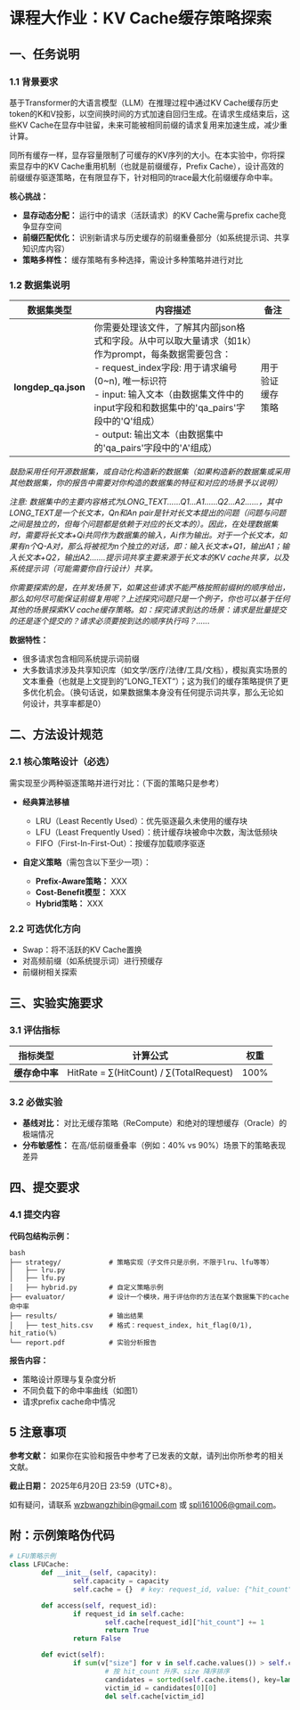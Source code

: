 # 课程大作业：KV Cache缓存策略探索

## 一、任务说明

### 1.1 背景要求

基于Transformer的大语言模型（LLM）在推理过程中通过KV Cache缓存历史token的K和V投影，以空间换时间的方式加速自回归生成。在请求生成结束后，这些KV Cache在显存中驻留，未来可能被相同前缀的请求复用来加速生成，减少重计算。

同所有缓存一样，显存容量限制了可缓存的KV序列的大小。在本实验中，你将探索显存中的KV Cache重用机制（也就是前缀缓存，Prefix Cache），设计高效的前缀缓存驱逐策略，在有限显存下，针对相同的trace最大化前缀缓存命中率。

**核心挑战：**

- **显存动态分配：** 运行中的请求（活跃请求）的KV Cache需与prefix cache竞争显存空间
- **前缀匹配优化：** 识别新请求与历史缓存的前缀重叠部分（如系统提示词、共享知识库内容）
- **策略多样性：** 缓存策略有多种选择，需设计多种策略并进行对比

### 1.2 数据集说明

| 数据集类型           | 内容描述                                                                                                                                 | 备注                         |
| -------------------- | ---------------------------------------------------------------------------------------------------------------------------------------- | ---------------------------- |
| **longdep_qa.json** | 你需要处理该文件，了解其内部json格式和字段。从中可以取大量请求（如1k）作为prompt，每条数据需要包含：<br>- request_index字段: 用于请求编号(0~n), 唯一标识符<br>- input: 输入文本（由数据集文件中的input字段和和数据集中的'qa_pairs'字段中的'Q'组成）<br>- output: 输出文本（由数据集中的'qa_pairs'字段中的'A'组成） | 用于验证缓存策略        |

*鼓励采用任何开源数据集，或自动化构造新的数据集（如果构造新的数据集或采用其他数据集，你的报告中需要对你构造的数据集的特征和对应的场景予以说明）*

*注意: 数据集中的主要内容格式为LONG_TEXT......Q1...A1......Q2...A2......，其中LONG_TEXT是一个长文本，Qn和An pair是针对长文本提出的问题（问题与问题之间是独立的，但每个问题都是依赖于对应的长文本的）。因此，在处理数据集时，需要将长文本+Qi共同作为数据集的输入，Ai作为输出。对于一个长文本，如果有n个Q-A对，那么将被视为n个独立的对话，即：输入长文本+Q1，输出A1；输入长文本+Q2，输出A2.......提示词共享主要来源于长文本的KV cache共享，以及系统提示词（可能需要你自行设计）共享。*

*你需要探索的是，在并发场景下，如果这些请求不能严格按照前缀树的顺序给出，那么如何尽可能保证前缀复用呢？上述探究问题只是一个例子，你也可以基于任何其他的场景探索KV cache缓存策略。如：探究请求到达的场景：请求是批量提交的还是逐个提交的？请求必须要按到达的顺序执行吗？......*

**数据特性：**

- 很多请求包含相同系统提示词前缀
- 大多数请求涉及共享知识库（如文学/医疗/法律/工具/文档），模拟真实场景的文本重叠（也就是上文提到的”LONG_TEXT“）；这为我们的缓存策略提供了更多优化机会。（换句话说，如果数据集本身没有任何提示词共享，那么无论如何设计，共享率都是0）

## 二、方法设计规范

### 2.1 核心策略设计（必选）

需实现至少两种驱逐策略并进行对比：（下面的策略只是参考）

- **经典算法移植**
    - LRU（Least Recently Used）：优先驱逐最久未使用的缓存块
    - LFU（Least Frequently Used）：统计缓存块被命中次数，淘汰低频块
    - FIFO（First-In-First-Out）：按缓存加载顺序驱逐

- **自定义策略**（需包含以下至少一项）：
    - **Prefix-Aware策略：** XXX
    - **Cost-Benefit模型：** XXX
    - **Hybrid策略：** XXX

### 2.2 可选优化方向

- Swap：将不活跃的KV Cache置换
- 对高频前缀（如系统提示词）进行预缓存
- 前缀树相关探索

## 三、实验实施要求

### 3.1 评估指标

| 指标类型     | 计算公式                                                                                                                      | 权重  |
| ------------ | ----------------------------------------------------------------------------------------------------------------------------- | ----- |
| **缓存命中率**   | HitRate = ∑(HitCount) / ∑(TotalRequest)                                                                                     | 100%   |

### 3.2 必做实验

- **基线对比：** 对比无缓存策略（ReCompute）和绝对的理想缓存（Oracle）的极端情况
- **分布敏感性：** 在高/低前缀重叠率（例如：40% vs 90%）场景下的策略表现差异

## 四、提交要求

### 4.1 提交内容

**代码包结构示例：**

```
bash
├── strategy/            # 策略实现（子文件只是示例，不限于lru、lfu等等）  
│   ├── lru.py  
│   ├── lfu.py
│   ├── hybrid.py        # 自定义策略示例  
├── evaluator/           # 设计一个模块，用于评估你的方法在某个数据集下的cache命中率
├── results/             # 输出结果  
│   ├── test_hits.csv    # 格式：request_index, hit_flag(0/1), hit_ratio(%)  
└── report.pdf           # 实验分析报告
```

**报告内容：**

- 策略设计原理与复杂度分析
- 不同负载下的命中率曲线（如图1）
- 请求prefix cache命中情况

## 5 注意事项

**参考文献：** 如果你在实验和报告中参考了已发表的文献，请列出你所参考的相关文献。

**截止日期：** 2025年6月20日 23:59（UTC+8）。

如有疑问，请联系 wzbwangzhibin@gmail.com 或 spli161006@gmail.com。

## 附：示例策略伪代码

```python
# LFU策略示例  
class LFUCache:  
        def __init__(self, capacity):  
                self.capacity = capacity  
                self.cache = {}  # key: request_id, value: {"hit_count": int}  

        def access(self, request_id):  
                if request_id in self.cache:  
                        self.cache[request_id]["hit_count"] += 1  
                        return True  
                return False  

        def evict(self):  
                if sum(v["size"] for v in self.cache.values()) > self.capacity:  
                        # 按 hit_count 升序、size 降序排序  
                        candidates = sorted(self.cache.items(), key=lambda x: (x[1]["hit_count"], -x[1]["size"]))  
                        victim_id = candidates[0][0]  
                        del self.cache[victim_id]
```


